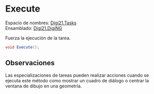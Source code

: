 # Execute

Espacio de nombres: [Digi21.Tasks](/digi3d-net/programacion/.net/referencia/digi21.diging/digi21.tasks/)  
Ensamblado: [Digi21.DigiNG](/digi3d-net/programacion/.net/referencia/digi21.diging.plugin/digi21.diging/)

Fuerza la ejecución de la tarea.

```csharp
void Execute();
```

## Observaciones

Las especializaciones de tareas pueden realizar acciones cuando se ejecuta este método como mostrar un cuadro de diálogo o centrar la ventana de dibujo en una geometría.

